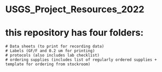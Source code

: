 # USGS_Project_Resources_2022

# this repository has four folders: 
	# Data sheets (to print for recording data)
	# Labels (GF/F and 0.2 um for printing)
	# protocols (also includes lab checklist)
	# ordering supplies (includes list of regularly ordered supplies + template for ordering from stockroom)
